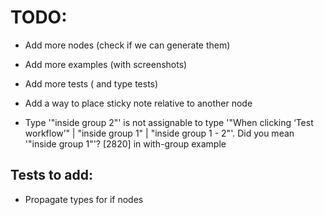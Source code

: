 # TODO:

- Add more nodes (check if we can generate them)
- Add more examples (with screenshots)
- Add more tests ( and type tests)

- Add a way to place sticky note relative to another node

- Type '"inside group 2"' is not assignable to type '"When clicking ‘Test workflow’" | "inside group 1" | "inside group 1 - 2"'. Did you mean '"inside group 1"'? [2820]
in with-group example

## Tests to add:

- Propagate types for if nodes
